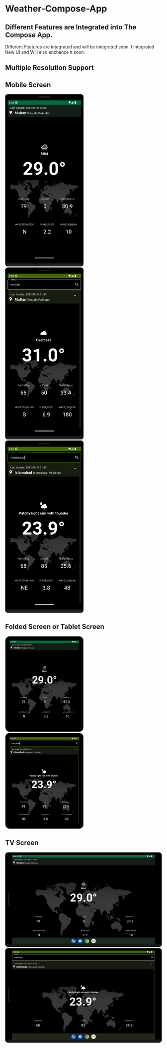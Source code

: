 # Weather-Compose-App

## Different Features are Integrated into The Compose App.
<p>Different Features are integrated and will be integrated soon. I integrated New UI and Will also enchance it soon.</p>

## Multiple Resolution Support
<h2>Mobile Screen</h2>
<img src="https://github.com/KhubaibKhan4/Weather-Compose-App/blob/master/Screenshot_20230921_063845.png" width="50%" heaight="50%"/> <img src="https://github.com/KhubaibKhan4/Weather-Compose-App/blob/master/screenshots/1.png" width="50%" heaight="50%"/> <img src="https://github.com/KhubaibKhan4/Weather-Compose-App/blob/master/screenshots/2.png" width="50%" heaight="50%"/>

<h2>Folded Screen or Tablet Screen</h2>
<img src="https://github.com/KhubaibKhan4/Weather-Compose-App/blob/master/Screenshot_20230921_063908.png" width="50%" heaight="50%"/> <img src="https://github.com/KhubaibKhan4/Weather-Compose-App/blob/master/screenshots/3.png" width="50%" heaight="50%"/>

<h2>TV Screen</h2>
<img src="https://github.com/KhubaibKhan4/Weather-Compose-App/blob/master/Screenshot_20230921_064028.png" /> <img src="https://github.com/KhubaibKhan4/Weather-Compose-App/blob/master/screenshots/4.png" />

